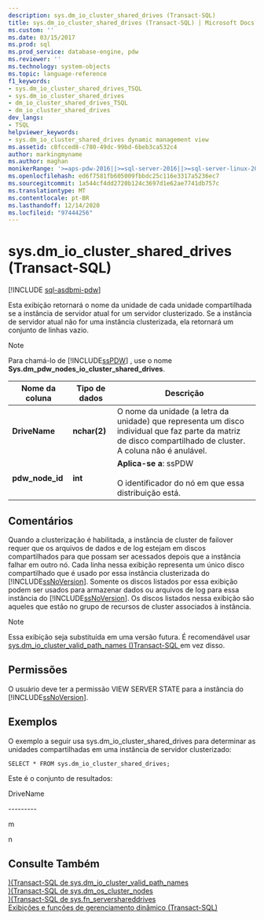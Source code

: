 ```yaml
---
description: sys.dm_io_cluster_shared_drives (Transact-SQL)
title: sys.dm_io_cluster_shared_drives (Transact-SQL) | Microsoft Docs
ms.custom: ''
ms.date: 03/15/2017
ms.prod: sql
ms.prod_service: database-engine, pdw
ms.reviewer: ''
ms.technology: system-objects
ms.topic: language-reference
f1_keywords:
- sys.dm_io_cluster_shared_drives_TSQL
- sys.dm_io_cluster_shared_drives
- dm_io_cluster_shared_drives_TSQL
- dm_io_cluster_shared_drives
dev_langs:
- TSQL
helpviewer_keywords:
- sys.dm_io_cluster_shared_drives dynamic management view
ms.assetid: c8fcced8-c780-49dc-99bd-6beb3ca532c4
author: markingmyname
ms.author: maghan
monikerRange: '>=aps-pdw-2016||>=sql-server-2016||>=sql-server-linux-2017||=azuresqldb-mi-current'
ms.openlocfilehash: ed6f7581fb605009fbbdc25c116e3317a5236ec7
ms.sourcegitcommit: 1a544cf4dd2720b124c3697d1e62ae7741db757c
ms.translationtype: MT
ms.contentlocale: pt-BR
ms.lasthandoff: 12/14/2020
ms.locfileid: "97444256"
---
```

# <a name="sysdm_io_cluster_shared_drives-transact-sql"></a>sys.dm_io_cluster_shared_drives (Transact-SQL)
[!INCLUDE [sql-asdbmi-pdw](../../includes/applies-to-version/sql-asdbmi-pdw.md)]

  Esta exibição retornará o nome da unidade de cada unidade compartilhada se a instância de servidor atual for um servidor clusterizado. Se a instância de servidor atual não for uma instância clusterizada, ela retornará um conjunto de linhas vazio.  
  
> [!NOTE]  
>  Para chamá-lo de [!INCLUDE[ssPDW](../../includes/sspdw-md.md)] , use o nome **Sys.dm_pdw_nodes_io_cluster_shared_drives**.  
  
|Nome da coluna|Tipo de dados|Descrição|  
|-----------------|---------------|-----------------|  
|**DriveName**|**nchar(2)**|O nome da unidade (a letra da unidade) que representa um disco individual que faz parte da matriz de disco compartilhado de cluster. A coluna não é anulável.|  
|**pdw_node_id**|**int**|**Aplica-se a**: ssPDW<br /><br /> O identificador do nó em que essa distribuição está.|  
  
## <a name="remarks"></a>Comentários  
 Quando a clusterização é habilitada, a instância de cluster de failover requer que os arquivos de dados e de log estejam em discos compartilhados para que possam ser acessados depois que a instância falhar em outro nó. Cada linha nessa exibição representa um único disco compartilhado que é usado por essa instância clusterizada do [!INCLUDE[ssNoVersion](../../includes/ssnoversion-md.md)]. Somente os discos listados por essa exibição podem ser usados para armazenar dados ou arquivos de log para essa instância do [!INCLUDE[ssNoVersion](../../includes/ssnoversion-md.md)]. Os discos listados nessa exibição são aqueles que estão no grupo de recursos de cluster associados à instância.  
  
> [!NOTE]  
>  Essa exibição seja substituída em uma versão futura. É recomendável usar [sys.dm_io_cluster_valid_path_names &#40;&#41;Transact-SQL ](../../relational-databases/system-dynamic-management-views/sys-dm-io-cluster-valid-path-names-transact-sql.md) em vez disso.  
  
## <a name="permissions"></a>Permissões  
 O usuário deve ter a permissão VIEW SERVER STATE para a instância do [!INCLUDE[ssNoVersion](../../includes/ssnoversion-md.md)].  
  
## <a name="examples"></a>Exemplos  
 O exemplo a seguir usa sys.dm_io_cluster_shared_drives para determinar as unidades compartilhadas em uma instância de servidor clusterizado:  
  
```  
SELECT * FROM sys.dm_io_cluster_shared_drives;  
```  
  
 Este é o conjunto de resultados:  
  
 DriveName  
  
 --------\-  
  
 m  
  
 n  
  
## <a name="see-also"></a>Consulte Também  
 [&#41;&#40;Transact-SQL de sys.dm_io_cluster_valid_path_names ](../../relational-databases/system-dynamic-management-views/sys-dm-io-cluster-valid-path-names-transact-sql.md)   
 [&#41;&#40;Transact-SQL de sys.dm_os_cluster_nodes ](../../relational-databases/system-dynamic-management-views/sys-dm-os-cluster-nodes-transact-sql.md)   
 [&#41;&#40;Transact-SQL de sys.fn_servershareddrives ](../../relational-databases/system-functions/sys-fn-servershareddrives-transact-sql.md)   
 [Exibições e funções de gerenciamento dinâmico &#40;Transact-SQL&#41;](~/relational-databases/system-dynamic-management-views/system-dynamic-management-views.md)  
  
  
